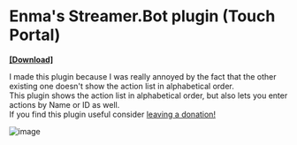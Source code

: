 # Enma's Streamer.Bot plugin (Touch Portal)
[**[Download]**](https://github.com/EnmaDarei/tp_streamerbot_plugin/releases/latest) 

I made this plugin because I was really annoyed by the fact that the other existing one doesn't show the action list in alphabetical order.</br>
This plugin shows the action list in alphabetical order, but also lets you enter actions by Name or ID as well.</br>
If you find this plugin useful consider [leaving a donation!](https://ko-fi.com/enmadarei) 

![image](https://user-images.githubusercontent.com/14081432/217473196-b26fb642-0772-4abf-b9cf-40d9bb4d385c.png)
